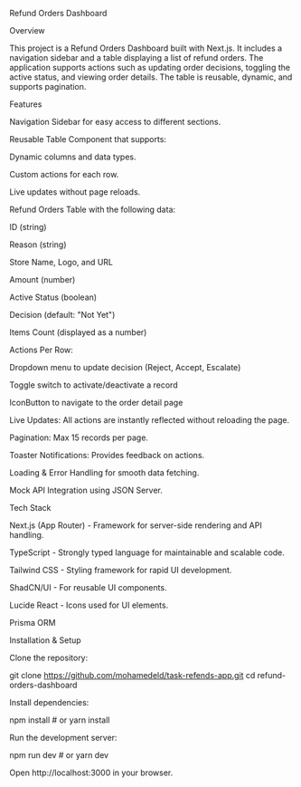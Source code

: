 Refund Orders Dashboard

Overview

This project is a Refund Orders Dashboard built with Next.js. It includes a navigation sidebar and a table displaying a list of refund orders. The application supports actions such as updating order decisions, toggling the active status, and viewing order details. The table is reusable, dynamic, and supports pagination.

Features

Navigation Sidebar for easy access to different sections.

Reusable Table Component that supports:

Dynamic columns and data types.

Custom actions for each row.

Live updates without page reloads.

Refund Orders Table with the following data:

ID (string)

Reason (string)

Store Name, Logo, and URL

Amount (number)

Active Status (boolean)

Decision (default: "Not Yet")

Items Count (displayed as a number)

Actions Per Row:

Dropdown menu to update decision (Reject, Accept, Escalate)

Toggle switch to activate/deactivate a record

IconButton to navigate to the order detail page

Live Updates: All actions are instantly reflected without reloading the page.

Pagination: Max 15 records per page.

Toaster Notifications: Provides feedback on actions.

Loading & Error Handling for smooth data fetching.

Mock API Integration using JSON Server.

Tech Stack

Next.js (App Router) - Framework for server-side rendering and API handling.

TypeScript - Strongly typed language for maintainable and scalable code.

Tailwind CSS - Styling framework for rapid UI development.

ShadCN/UI - For reusable UI components.

Lucide React - Icons used for UI elements.

Prisma ORM

Installation & Setup

Clone the repository:

git clone https://github.com/mohamedeld/task-refends-app.git
cd refund-orders-dashboard

Install dependencies:

npm install  # or yarn install



Run the development server:

npm run dev  # or yarn dev

Open http://localhost:3000 in your browser.
